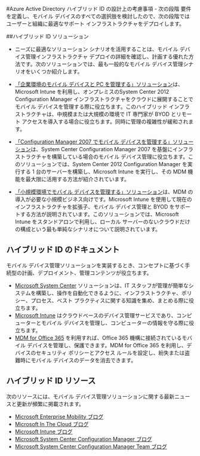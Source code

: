 <properties
	pageTitle="Azure Active Directory ハイブリッド ID の設計上の考慮事項 - 次の段階 | Microsoft Azure"
	description="ハイブリッド ID の設計上の考慮事項ガイドを読んだ後の概要と次の手順"
	documentationCenter=""
	services="active-directory"
	authors="yurid"
	manager="stevenpo"
	editor=""/>

<tags
	ms.service="active-directory"
	ms.devlang="na"
	ms.topic="article"
    ms.tgt_pltfrm="na"
    ms.workload="identity" 
	ms.date="11/08/2015"
	ms.author="yurid"/>

#Azure Active Directory ハイブリッド ID の設計上の考慮事項 - 次の段階
要件を定義し、モバイル デバイスのすべての選択肢を検討したので、次の段階ではユーザーと組織に最適なサポート インフラストラクチャをデプロイします。

##ハイブリッド ID ソリューション
- ニーズに最適なソリューション シナリオを活用することは、モバイル デバイス管理インフラストラクチャ デプロイの詳細を確認し、計画する優れた方法です。次のソリューションでは、最も一般的なモバイル デバイス管理シナリオをいくつか紹介します。

- [「企業環境のモバイル デバイスと PC を管理する」ソリューション](https://technet.microsoft.com/ja-JP/library/dn582037.aspx)は、Microsoft Intune を利用し、オンプレミスのSystem Center 2012 Configuration Manager インフラストラクチャをクラウドに展開することでモバイル デバイスを管理する際に役立ちます。このハイブリッド インフラストラクチャは、中規模または大規模の環境で IT 専門家が BYOD とリモート アクセスを導入する場合に役立ちます。同時に管理の複雑性が緩和されます。
- [「Configuration Manager 2007 でモバイル デバイスを管理する」ソリューション](https://technet.microsoft.com/ja-JP/library/dn508400.aspx)は、System Center Configuration Manager 2007 を基盤にインフラストラクチャを構築している場合のモバイル デバイス管理に役立ちます。このソリューションでは、System Center 2012 Configuration Manager を実行する 1 台のサーバーを構築し、Microsoft Intune を実行し、その MDM 機能を最大限に活用する方法が紹介されています。
- [「小規模環境でモバイル デバイスを管理する」ソリューション](https://technet.microsoft.com/ja-JP/library/dn715906.aspx)は、MDM の導入が必要な小規模ビジネス向けです。Microsoft Intune を使用して現在のインフラストラクチャを拡張子、モバイル デバイス管理と BYOD をサポートする方法が説明されています。このソリューションでは、Microsoft Intune をスタンドアロンで利用し、ローカル サーバーのないクラウドだけの構成という最も単純なシナリオについて説明されています。

## ハイブリッド ID のドキュメント
モバイル デバイス管理ソリューションを実装するとき、コンセプトに基づく手続型の計画、デプロイメント、管理コンテンツが役立ちます。

- [Microsoft System Center](https://technet.microsoft.com/ja-JP/library/cc507089.aspx) ソリューションは、IT スタッフが管理が簡単なシステムを構築し、操作を自動化できるように、インフラストラクチャ、ポリシー、プロセス、ベスト プラクティスに関する知識を集め、まとめる際に役立ちます。
- [Microsoft Intune](https://technet.microsoft.com/ja-JP/library/jj676587.aspx) はクラウドベースのデバイス管理サービスであり、コンピューターとモバイル デバイスを管理し、コンピューターの情報を守る際に役立ちます。
- [MDM for Office 365](https://technet.microsoft.com/ja-JP/library/ms.o365.cc.devicepolicy.aspx) を利用すれば、Office 365 機構に接続されているモバイル デバイスを管理し、保護できます。MDM for Office 365 を利用し、デバイスのセキュリティ ポリシーとアクセス ルールを設定し、紛失または盗難時にモバイル デバイスのデータを消去できます。

## ハイブリッド ID リソース
次のリソースには、モバイル デバイス管理ソリューションに関する最新ニュースと更新が頻繁に掲載されます。

- [Microsoft Enterprise Mobility ブログ](http://blogs.technet.com/b/enterprisemobility/)
- [Microsoft In The Cloud ブログ](http://blogs.technet.com/b/in_the_cloud/)
- [Microsoft Intune ブログ](http://blogs.technet.com/b/microsoftintune/)
- [Microsoft System Center Configuration Manager ブログ](http://blogs.technet.com/b/configurationmgr/)
- [Microsoft System Center Configuration Manager Team ブログ](http://blogs.technet.com/b/configmgrteam/)

<!---HONumber=Nov15_HO3-->